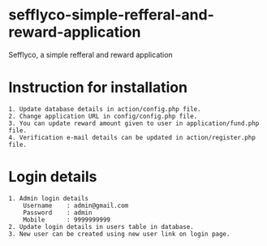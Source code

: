 # sefflyco-simple-refferal-and-reward-application
  Sefflyco, a simple refferal and reward application

# Instruction for installation
	1. Update database details in action/config.php file.
	2. Change application URL in config/config.php file.
	3. You can update reward amount given to user in application/fund.php file. 
	4. Verification e-mail details can be updated in action/register.php file.
  
# Login details
	1. Admin login details
		Username	: admin@gmail.com
		Password	: admin
		Mobile		: 9999999999
	2. Update login details in users table in database.
	3. New user can be created using new user link on login page.